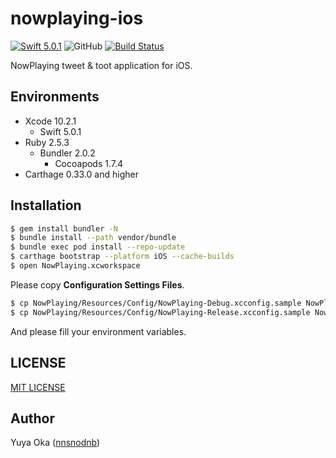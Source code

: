 # nowplaying-ios

[![Swift 5.0.1](https://img.shields.io/badge/language-Swift%205.0.1-orange.svg)](https://developer.apple.com/swift)
![GitHub](https://img.shields.io/github/license/nnsnodnb/nowplaying-ios.svg)
[![Build Status](https://app.bitrise.io/app/46e890b35211fd70/status.svg?token=eG6YD8x7X8SU2glJTGMMGg&branch=deploygate)](https://app.bitrise.io/app/46e890b35211fd70)

NowPlaying tweet & toot application for iOS.

## Environments

- Xcode 10.2.1
  - Swift 5.0.1
- Ruby 2.5.3
  - Bundler 2.0.2
    - Cocoapods 1.7.4
- Carthage 0.33.0 and higher

## Installation

```bash
$ gem install bundler -N
$ bundle install --path vendor/bundle
$ bundle exec pod install --repo-update
$ carthage bootstrap --platform iOS --cache-builds
$ open NowPlaying.xcworkspace
```

Please copy **Configuration Settings Files**.

```bash
$ cp NowPlaying/Resources/Config/NowPlaying-Debug.xcconfig.sample NowPlaying/Resources/Config/NowPlaying-Debug.xcconfig
$ cp NowPlaying/Resources/Config/NowPlaying-Release.xcconfig.sample NowPlaying/Resources/Config/NowPlaying-Release.xcconfig
```

And please fill your environment variables.

## LICENSE

[MIT LICENSE](LICENSE)

## Author

Yuya Oka ([nnsnodnb](https://github.com/nnsnodnb))

